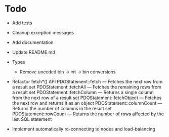 Todo
=====

* Add tests
* Cleanup exception messages
* Add documentation
* Update README.md
* Types
  + Remove uneeded bin -> int -> bin conversions

* Refactor fetch*() API
  PDOStatement::fetch — Fetches the next row from a result set
  PDOStatement::fetchAll — Fetches the remaining rows from a result set
  PDOStatement::fetchColumn — Returns a single column from the next row of a result set
  PDOStatement::fetchObject — Fetches the next row and returns it as an object
  PDOStatement::columnCount — Returns the number of columns in the result set
  PDOStatement::rowCount — Returns the number of rows affected by the last SQL statement

* Implement automatically re-connecting to nodes and load-balancing
